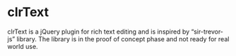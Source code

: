 clrText
=======

clrText is a jQuery plugin for rich text editing and is inspired by “sir-trevor-js” library. The library is in the proof of concept phase and not ready for real world use.
